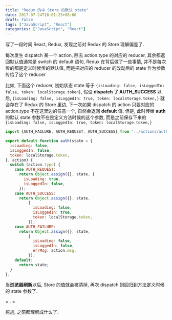```yaml
---
title: "Redux 的中 Store 的默认 state"
date: 2017-07-24T16:01:23+08:00
draft: false
tags: ["JavaScript", "React"]
categories: ["JavaScript", "React"]
---
```


写了一段时间 React, Redux, 发现之前对 Redux 的 Store 理解偏差了.

每次发生 dispatch 某一个 action, 除去 action.type 的对应的 reducer, 其余都返回默认值通常是 switch 的 default 语句, Redux 在背后做了一些事情, 并不是每次传的都是定义时候传的默认值, 而是把对应的 reducer 的改动后的 state 作为参数传给了这个 reducer

比如, 下面这个 reducer, 初始状态 state 等于 `{isLoading: false, isLoggedIn: false, token: localStorage.token}`, 假设 **dispatch 了 AUTH_SUCCESS** 以后, `{isLoading: false, isLoggedIn: true, token: localStorage.token,}` 就会存在了 Redux 的 Store 里边, 下一次如果 dispatch 的 action 只要对应的 action.type 不在这里边的任意一个, 自然会返回 **default** 值, 但是, 此时传给 **auth** 的默认 state 参数不在是定义方法时候的这个参数, 而是之前保存下来的 `{isLoading: false, isLoggedIn: true, token: localStorage.token,}`


```javascript
import {AUTH_FAILURE, AUTH_REQUEST, AUTH_SUCCESS} from '../actions/auth_actions';

export default function auth(state = {
  isLoading: false,
  isLoggedIn: false,
  token: localStorage.token,
}, action) {
  switch (action.type) {
    case AUTH_REQUEST:
      return Object.assign({}, state, {
        isLoading: true,
        isLoggedIn: false,
      });
    case AUTH_SUCCESS:
      return Object.assign({}, state,
          {
            isLoading: false,
            isLoggedIn: true,
            token: localStorage.token,
          });
    case AUTH_FAILURE:
      return Object.assign({}, state,
          {
            isLoading: false,
            isLoggedIn: false,
            errMsg: action.msg,
          });
    default:
      return state;
  }
};
```

当**浏览器刷新**以后, Store 的值就会被清掉, 再次 dispatch 则回归到方法定义时候的 state 参数了.

= . =

尴尬, 之前都理解成什么了.